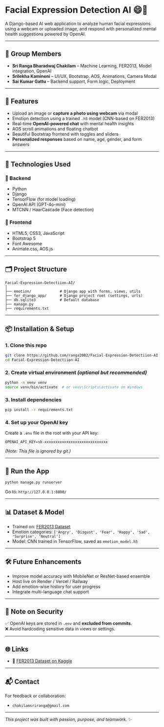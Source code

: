 
# Facial Expression Detection AI 😄🤖  
A Django-based AI web application to analyze human facial expressions using a webcam or uploaded image, and respond with personalized mental health suggestions powered by OpenAI.

---

## 👥 Group Members
- **Sri Ranga Bharadwaj Chakilam** – Machine Learning, FER2013, Model integration, OpenAI
- **Srilekha Kamineni** – UI/UX, Bootstrap, AOS, Animations, Camera Modal
- **Sai Kumar Gattu** – Backend support, Form logic, Deployment

---

## 📸 Features

- Upload an image or **capture a photo using webcam** via modal
- Emotion detection using a trained `.h5` model (CNN-based on FER2013)
- Real-time **OpenAI-powered chat** with mental health insights
- AOS scroll animations and floating chatbot
- Beautiful Bootstrap frontend with toggles and sliders
- **Personalized responses** based on name, age, gender, and form answers

---

## 🧠 Technologies Used

### 🔹 Backend
- Python
- Django
- TensorFlow (for model loading)
- OpenAI API (GPT-4o-mini)
- MTCNN / HaarCascade (Face detection)

### 🔸 Frontend
- HTML5, CSS3, JavaScript
- Bootstrap 5
- Font Awesome
- Animate.css, AOS.js

---

## 🗂️ Project Structure

```
Facial-Expression-Detectiion-AI/
│
├── emotion/             # Django app with forms, views, utils
├── fer_django_app/      # Django project root (settings, urls)
├── db.sqlite3           # Default database
├── manage.py
├── requirements.txt
```

---

## 📦 Installation & Setup

### 1. Clone this repo
```bash
git clone https://github.com/ranga2002/Facial-Expression-Detectiion-AI.git
cd Facial-Expression-Detectiion-AI
```

### 2. Create virtual environment *(optional but recommended)*

```bash
python -m venv venv
source venv/bin/activate  # or venv\Scripts\activate on Windows
```

### 3. Install dependencies

```bash
pip install -r requirements.txt
```

### 4. Set up your OpenAI key

Create a `.env` file in the root with your API key:

```env
OPENAI_API_KEY=sk-xxxxxxxxxxxxxxxxxxxxxxxxxxxxx
```

*(Note: This file is ignored by git.)*

---

## 🚀 Run the App

```bash
python manage.py runserver
```

Go to: `http://127.0.0.1:8000/`

---

## 📊 Dataset & Model

- Trained on: [FER2013 Dataset](https://www.kaggle.com/datasets/msambare/fer2013)
- Emotion categories: `['Angry', 'Disgust', 'Fear', 'Happy', 'Sad', 'Surprise', 'Neutral']`
- Model: CNN trained in TensorFlow, saved as `emotion_model.h5`

---

## 🛠 Future Enhancements

- Improve model accuracy with MobileNet or ResNet-based ensemble
- Host live on Render / Vercel / Railway
- Add emotion-wise history for user progress
- Integrate multi-language chat support

---

## 🔐 Note on Security

✅ OpenAI keys are stored in `.env` and **excluded from commits**.  
❌ Avoid hardcoding sensitive data in views or settings.

---

## 🌐 Links

- 🧠 [FER2013 Dataset on Kaggle](https://www.kaggle.com/datasets/msambare/fer2013)

---

## 📬 Contact

For feedback or collaboration:
- `chakilamsriranga@gmail.com`

---

_This project was built with passion, purpose, and teamwork._ ✨

